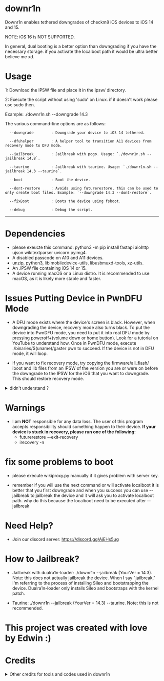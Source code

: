# downr1n
Downr1n enables tethered downgrades of checkm8 iOS devices to iOS 14 and 15.

NOTE: iOS 16 is NOT SUPPORTED.

In general, dual booting is a better option than downgrading if you have the necessary storage. if you activate the localboot path it would be ultra better believe me xd.

# Usage
1: Download the IPSW file and place it in the ipsw/ directory.

2: Execute the script without using 'sudo' on Linux. if it doesn't work please use sudo then.

Example: ./downr1n.sh --downgrade 14.3

The various command-line options are as follows:

      --downgrade        : Downgrade your device to iOS 14 tethered.

      --dfuhelper        : A helper tool to transition A11 devices from recovery mode to DFU mode.

      --jailbreak        : Jailbreak with pogo. Usage: `./downr1n.sh --jailbreak 14.8`.

      --taurine          : Jailbreak with taurine. Usage: `./downr1n.sh --jailbreak 14.3 --taurine`.

      --boot             : Boot the device.

      --dont-restore     : Avoids using futurerestore, this can be used to only create boot files. Example: `--downgrade 14.3 --dont-restore`.

      --fixBoot          : Boots the device using fsboot.

      --debug            : Debug the script.

---

# Dependencies
- please exeucte this command: python3 -m pip install fastapi aiohttp ujson wikitextparser uvicorn pyimg4.
- A disabled passcode on A10 and A11 devices.
- unzip, python3, libimobiledevice-utils, libusbmuxd-tools, xz-utils.
- An .iPSW file containing iOS 14 or 15.
- A device running macOS or a Linux distro. It is recommended to use macOS, as it is likely more stable and faster.

# Issues Putting Device in PwnDFU Mode

- A DFU mode exists where the device's screen is black. However, when downgrading the device, recovery mode also turns black. To put the device into PwnDFU mode, you need to put it into real DFU mode by pressing poweroff+(volume down or home button). Look for a tutorial on YouTube to understand how. Once in PwnDFU mode, execute ./binaries/$(uname)/gaster pwn to succeed. If the device is not in DFU mode, it will loop.

- If you want to fix recovery mode, try copying the firmware/all_flash/ iboot and llb files from an IPSW of the version you are or were on before the downgrade to the IPSW for the iOS that you want to downgrade. This should restore recovery mode.

<details><summary>didn't understand ?</summary>

alright if you didn't understand well before, first: extract your ipsw by using this command, 1: cd ipsw/, 2: unzip *.ipsw -d extracted, then it is going to extract everyfile from the ipsw so now second: take the ipsw from the lastest ios or the ios that you were before (i mean the ios when the blobs were taken) and extract it and go to extracted/firmware/all_flash there will be some files called iboot and llb (only the ones that has .im4p at the end) takes that file and put it on the downr1n ipsw (this ipsw will be the ios version that you want to downgrade with) and replace the llb and iboot with the laster ios ipsw ones and then put the mod one into the ipsw/ directory on downr1n and try downgrade with it, (important: we did unzip *.ipsw -d extracted at the start because we mustn't modify the iboot file that will be used to boot ios 14 or the ios that we want downgrade if we replace that with the one from the lastest ios, ios 14 will not work (because ofc they are different version)).

</p>
</details>


# Warnings
- I am **NOT** responsible for any data loss. The user of this program accepts responsibility should something happen to their device.
 **If your device is stuck in recovery, please run one of the following:**
   - futurerestore --exit-recovery
   - irecovery -n

# fix some problems to boot
- please execute wikiproxy.py manually if it gives problem with server key.

- remember if you will use the next command or will activate localboot it is better that you first downgrade and when you success you can use --jailbreak to jailbreak the device and it will ask you to activate localboot path. why do this because the localboot need to be executed after --jailbreak

# Need Help?
- Join our discord server: https://discord.gg/AjEHs5ug

# How to Jailbreak?
- Jailbreak with dualra1n-loader: ./downr1n --jailbreak (YourVer = 14.3). Note: this does not actually jailbreak the device. When I say "jailbreak," I'm referring to the process of installing Sileo and bootstrapping the device. Dualra1n-loader only installs Sileo and bootstraps with the kernel patch.

- Taurine: ./downr1n --jailbreak (YourVer = 14.3) --taurine. Note: this is not recommended.

# This project was created with love by Edwin :)

# Credits

<details><summary>Other credits for tools and codes used in downr1n</summary>

- [wikiproxy.py](https://github.com/afastaudir8/wikiproxy).

- [futurerestore](https://github.com/futurerestore/futurerestore) thank you for futurerestore.  

- [mineek](https://github.com/mineek/) because the original downgrade sunst0rm.

- [exploit](https://github.com/exploit3dguy/) for asrpatcher

- [iSuns9](https://github.com/iSuns9/restored_external64patcher) thank you for restored_external64patcher

- [Nathan](https://github.com/verygenericname) for the ramdisk
    
- [m1sta](https://github.com/m1stadev) for [pyimg4](https://github.com/m1stadev/PyIMG4)

- [tihmstar](https://github.com/tihmstar) for [pzb](https://github.com/tihmstar/partialZipBrowser)/original [iBoot64Patcher](https://github.com/tihmstar/iBoot64Patcher)/original [liboffsetfinder64](https://github.com/tihmstar/liboffsetfinder64)/[img4tool](https://github.com/tihmstar/img4tool)

- [xerub](https://github.com/xerub) for [img4lib](https://github.com/xerub/img4lib) and [restored_external](https://github.com/xerub/sshrd) in the ramdisk

- [libimobiledevice](https://github.com/libimobiledevice) for several tools used in this project (irecovery, ideviceenterrecovery etc), and [nikias](https://github.com/nikias) for keeping it up to date

- [Ralp0045](https://github.com/Ralph0045/Kernel64Patcher) amazing dtree_patcher and kernel64patcher ;)

</p>
</details>
